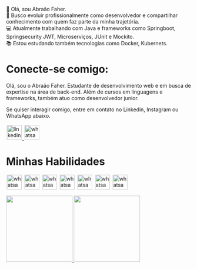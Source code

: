 👋 Olá, sou Abraão Faher.<br>
🤖 Busco evoluir profissionalmente como desenvolvedor e compartilhar conhecimento com quem faz parte da minha trajetória.<br>
💻 Atualmente trabalhando com Java e frameworks como Springboot, Springsecurity JWT, Microserviços, JUnit e Mockito.<br>
📚 Estou estudando também tecnologias como Docker, Kubernets.<br> 

# Conecte-se comigo:
<p>Olá, sou o Abraão Faher. Estudante de desenvolvimento web e em busca de expertise na área de back-end. Além de cursos em linguagens e frameworks, também atuo como desenvolvedor junior.</p>

Se quiser interagir comigo, entre em contato no Linkedin, Instagram ou WhatsApp abaixo.<br><br>
<a href='https://www.linkedin.com/in/abra%C3%A3-faher-00a' target='_blank'>
<img src='https://cdn.jsdelivr.net/gh/devicons/devicon/icons/linkedin/linkedin-original.svg' alt='linkedin' widtf='40' height='40' style='max-width:100%;margin:0 2px;'/>
</a>
<a href='https://api.whatsapp.com/send?phone=5591985158667' target='_blank'>
<img src='https://image.flaticon.com/icons/png/512/733/733585.png' alt='whatsapp' widtf='40' height='40' style='max-width:100%;margin:0 2px;'/>
</a>

# Minhas Habilidades
<img src='https://cdn.jsdelivr.net/gh/devicons/devicon/icons/linux/linux-original.svg' alt='whatsapp' widtf='40' height='40' style='max-width:100%;margin:0 2px;'/></img>
<img src='https://cdn.jsdelivr.net/gh/devicons/devicon/icons/java/java-original.svg' alt='whatsapp' widtf='40' height='40' style='max-width:100%;margin:0 2px;'></img>
<img src='https://cdn.jsdelivr.net/gh/devicons/devicon/icons/spring/spring-original.svg' alt='whatsapp' widtf='40' height='40' style='max-width:100%;margin:0 2px;'/></img>
<img src='https://cdn.jsdelivr.net/gh/devicons/devicon/icons/php/php-original.svg' alt='whatsapp' widtf='40' height='40' style='max-width:100%;margin:0 2px;'/></img>
<img src='https://cdn.jsdelivr.net/gh/devicons/devicon/icons/laravel/laravel-plain-wordmark.svg' alt='whatsapp' widtf='40' height='40' style='max-width:100%;margin:0 2px;'/></img>
<img src='https://cdn.jsdelivr.net/gh/devicons/devicon/icons/postgresql/postgresql-original.svg' alt='whatsapp' widtf='40' height='40' style='max-width:100%;margin:0 2px;'/></img>
<img src='https://cdn.jsdelivr.net/gh/devicons/devicon/icons/mysql/mysql-original.svg' alt='whatsapp' widtf='40' height='40' style='max-width:100%;margin:0 2px;'/></img>

<a href="https://github.com/Yonlero">
  <img height="180em" src="https://github-readme-stats.vercel.app/api?username=Yonlero&include_all_commits=true&show_icons=true&theme=radical&count_private=true">
  <img height="180em" src="https://github-readme-stats.vercel.app/api/top-langs/?username=Yonlero&langs_count=16&layout=compact&theme=radical">
</a>
